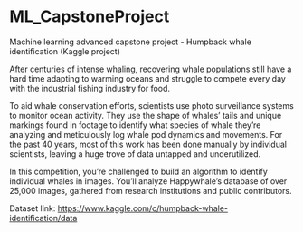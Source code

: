 # ML_CapstoneProject
Machine learning advanced capstone project - Humpback whale identification (Kaggle project)

After centuries of intense whaling, recovering whale populations still have a hard time adapting to warming oceans and struggle to compete every day with the industrial fishing industry for food.

To aid whale conservation efforts, scientists use photo surveillance systems to monitor ocean activity. They use the shape of whales’ tails and unique markings found in footage to identify what species of whale they’re analyzing and meticulously log whale pod dynamics and movements. For the past 40 years, most of this work has been done manually by individual scientists, leaving a huge trove of data untapped and underutilized.

In this competition, you’re challenged to build an algorithm to identify individual whales in images. You’ll analyze Happywhale’s database of over 25,000 images, gathered from research institutions and public contributors.

Dataset link: https://www.kaggle.com/c/humpback-whale-identification/data
